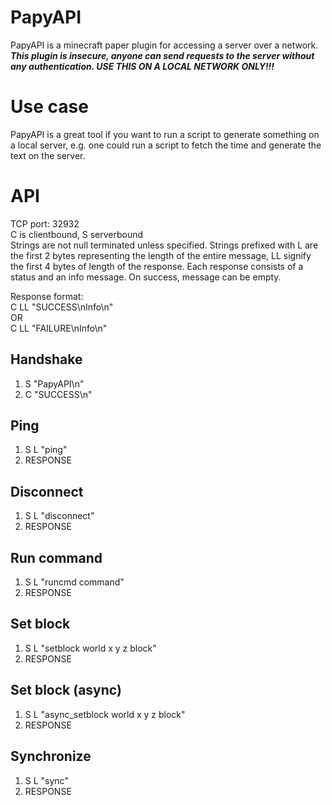 # PapyAPI
PapyAPI is a minecraft paper plugin for accessing a server over a network.  
***This plugin is insecure, anyone can send requests to the server
without any authentication. USE THIS ON A LOCAL NETWORK ONLY!!!***  

# Use case
PapyAPI is a great tool if you want to run a script to generate something
on a local server, e.g. one could run a script to fetch the time and generate
the text on the server.  

# API
TCP port: 32932  
C is clientbound, S serverbound  
Strings are not null terminated unless specified. Strings prefixed with L are
the first 2 bytes representing the length of the entire message, LL signify the
first 4 bytes of length of the response. Each response consists of a status and
an info message. On success, message can be empty.  
  
Response format:  
C LL "SUCCESS\nInfo\n"  
         OR  
C LL "FAILURE\nInfo\n"  

## Handshake
1. S "PapyAPI\n"  
2. C "SUCCESS\n"  

## Ping
1. S L "ping"  
2. RESPONSE

## Disconnect
1. S L "disconnect"  
2. RESPONSE  

## Run command  
1. S L "runcmd command"  
2. RESPONSE  

## Set block  
1. S L "setblock world x y z block"  
2. RESPONSE  

## Set block (async)  
1. S L "async\_setblock world x y z block"  
2. RESPONSE  

## Synchronize  
1. S L "sync"  
2. RESPONSE  


